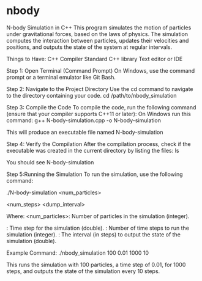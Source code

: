 # nbody

N-body Simulation in C++
This program simulates the motion of particles under gravitational forces, based on the laws of physics. The simulation computes the interaction between particles, updates their velocities and positions, and outputs the state of the system at regular intervals.

Things to Have:
C++ Compiler 
Standard C++ library
Text editor or IDE

Step 1: Open Terminal (Command Prompt)
On Windows, use the command prompt or a terminal emulator like Git Bash.

Step 2: Navigate to the Project Directory
Use the cd command to navigate to the directory containing your code.
cd /path/to/nbody_simulation

Step 3: Compile the Code
To compile the code, run the following command (ensure that your compiler supports C++11 or later):
On Windows run this command:
g++ N-body-simulation.cpp -o N-body-simulation

This will produce an executable file named N-body-simulation

Step 4: Verify the Compilation
After the compilation process, check if the executable was created in the current directory by listing the files:
ls

You should see N-body-simulation

Step 5:Running the Simulation
To run the simulation, use the following command:

./N-body-simulation <num_particles> <dt> <num_steps> <dump_interval>

Where:
<num_particles>: Number of particles in the simulation (integer).
<dt>: Time step for the simulation (double).
<num_steps>: Number of time steps to run the simulation (integer).
<dump_interval>: The interval (in steps) to output the state of the simulation (double).
  
Example Command:
./nbody_simulation 100 0.01 1000 10

This runs the simulation with 100 particles, a time step of 0.01, for 1000 steps, and outputs the state of the simulation every 10 steps.
